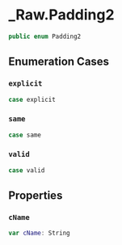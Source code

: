 # \_Raw.Padding2

``` swift
public enum Padding2
```

## Enumeration Cases

### `explicit`

``` swift
case explicit
```

### `same`

``` swift
case same
```

### `valid`

``` swift
case valid
```

## Properties

### `cName`

``` swift
var cName: String
```
